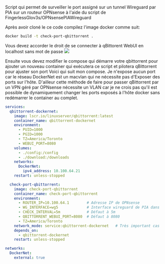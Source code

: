 Script qui permet de surveiller le port assigné sur un tunnel Wireguard par PIA sur un routeur OPNsense à l'aide du script de FingerlessGlov3s/OPNsensePIAWireguard

Après avoir cloné le ce code compilez l'image docker comme suit:
```bash
docker build -t check-port-qbittorrent .
```

Vous devez accorder le droit de se connecter à qBittorent WebUI en localhost sans mot de passe
![](https://i.imgur.com/S0UanUe.png)

Ensuite vous devez modifier le compose qui démarre votre qbittorrent pour ajouter un nouveau container qui exécutera ce script et pilotera qBittorrent pour ajuster son port
Voici qui suit mon compose. Je n'expose aucun port car le réseau DockerNet est un macvlan qui ne nécessite pas d'Exposer des ports sur l'hôte. D'ailleur cette méthode de faire pour passer qBittorrent par un VPN géré par OPNsense nécessite un VLAN car je ne crois pas qu'il est possible de dynamiquement changer les ports exposés à l'hôte docker sans redémarrer le container au complet.

```yaml
services:
  qbittorrent-dockernet:
    image: lscr.io/linuxserver/qbittorrent:latest
    container_name: qbittorrent-dockernet
    environment:
      - PUID=1000
      - PGID=1000
      - TZ=America/Toronto
      - WEBUI_PORT=8080
    volumes:
      - ./config:/config
      - ./download:/downloads
    networks:
      DockerNet:
        ipv4_address: 10.100.64.21
    restart: unless-stopped

  check-port-qbittorrent:
    image: check-port-qbittorrent
    container_name: check-port-qbittorrent
    environment:
      - ROUTER_IP=10.100.64.1        # Adresse IP de OPNsense
      - WG_INTERFACE=wg5             # Interface wireguard de PIA dans OPNsense
      - CHECK_INTERVAL=5m            # Défaut à 5m
      - QBITTORRENT_WEBUI_PORT=8080  # Défaut à 8080
      - TZ=America/Toronto
    network_mode: service:qbittorrent-dockernet   # Très important cas les appels API sont fait via localhost et sans login ni mot de passe. Il faut donc permettre cela dans qBittorrent
    depends_on:
      - qbittorrent-dockernet
    restart: unless-stopped

networks:
  DockerNet:
    external: true
```
